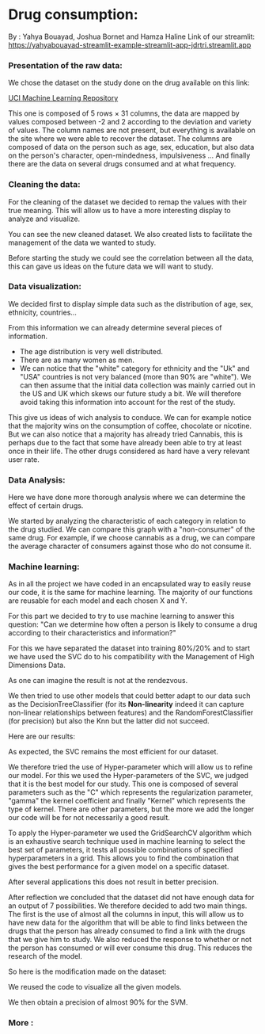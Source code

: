 # Drug consumption:
By : Yahya Bouayad, Joshua Bornet and Hamza Haline
Link of our streamlit: https://yahyabouayad-streamlit-example-streamlit-app-jdrtri.streamlit.app
### Presentation of the raw data:

We chose the dataset on the study done on the drug available on this link:

[UCI Machine Learning Repository](https://archive.ics.uci.edu/dataset/373/drug+consumption+quantified)

This one is composed of 5 rows × 31 columns, the data are mapped by values composed between -2 and 2 according to the deviation and variety of values. The column names are not present, but everything is available on the site where we were able to recover the dataset. The columns are composed of data on the person such as age, sex, education, but also data on the person's character, open-mindedness, impulsiveness ... And finally there are the data on several drugs consumed and at what frequency.


### Cleaning the data:

For the cleaning of the dataset we decided to remap the values with their true meaning. This will allow us to have a more interesting display to analyze and visualize.

You can see the new cleaned dataset. We also created lists to facilitate the management of the data we wanted to study.

Before starting the study we could see the correlation between all the data, this can gave us ideas on the future data we will want to study.


### Data visualization:

We decided first to display simple data such as the distribution of age, sex, ethnicity, countries...

From this information we can already determine several pieces of information.

- The age distribution is very well distributed.
- There are as many women as men.
- We can notice that the "white" category for ethnicity and the "Uk" and "USA" countries is not very balanced (more than 90% are "white"). We can then assume that the initial data collection was mainly carried out in the US and UK which skews our future study a bit. We will therefore avoid taking this information into account for the rest of the study.

This give us ideas of wich analysis to conduce. We can for example notice that the majority wins on the consumption of coffee, chocolate or nicotine. But we can also notice that a majority has already tried Cannabis, this is perhaps due to the fact that some have already been able to try at least once in their life. The other drugs considered as hard have a very relevant user rate.

### Data Analysis:

Here we have done more thorough analysis where we can determine the effect of certain drugs.

We started by analyzing the characteristic of each category in relation to the drug studied. We can compare this graph with a "non-consumer" of the same drug. For example, if we choose cannabis as a drug, we can compare the average character of consumers against those who do not consume it.


### Machine learning:

As in all the project we have coded in an encapsulated way to easily reuse our code, it is the same for machine learning. The majority of our functions are reusable for each model and each chosen X and Y.

For this part we decided to try to use machine learning to answer this question: "Can we determine how often a person is likely to consume a drug according to their characteristics and information?"

For this we have separated the dataset into training 80%/20% and to start we have used the SVC do to his compatibility with the Management of High Dimensions Data.

As one can imagine the result is not at the rendezvous.

We then tried to use other models that could better adapt to our data such as the DecisionTreeClassifier (for its **Non-linearity** indeed it can capture non-linear relationships between features) and the RandomForestClassifier (for precision) but also the Knn but the latter did not succeed.

Here are our results:

As expected, the SVC remains the most efficient for our dataset.

We therefore tried the use of Hyper-parameter which will allow us to refine our model. For this we used the Hyper-parameters of the SVC, we judged that it is the best model for our study. This one is composed of several parameters such as the "C" which represents the regularization parameter, "gamma" the kernel coefficient and finally "Kernel" which represents the type of kernel. There are other parameters, but the more we add the longer our code will be for not necessarily a good result.

To apply the Hyper-parameter we used the GridSearchCV algorithm which is an exhaustive search technique used in machine learning to select the best set of parameters, it tests all possible combinations of specified hyperparameters in a grid. This allows you to find the combination that gives the best performance for a given model on a specific dataset.

After several applications this does not result in better precision.

After reflection we concluded that the dataset did not have enough data for an output of 7 possibilities. We therefore decided to add two main things. The first is the use of almost all the columns in input, this will allow us to have new data for the algorithm that will be able to find links between the drugs that the person has already consumed to find a link with the drugs that we give him to study. We also reduced the response to whether or not the person has consumed or will ever consume this drug. This reduces the research of the model.

So here is the modification made on the dataset:

We reused the code to visualize all the given models.

We then obtain a precision of almost 90% for the SVM.

### More :

